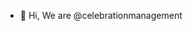 - 👋 Hi, We are @celebrationmanagement

<!---
celebrationmanagement/celebrationmanagement is a ✨ special ✨ repository because its `README.md` (this file) appears on your GitHub profile.
You can click the Preview link to take a look at your changes.
--->
